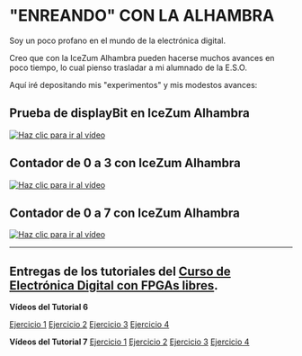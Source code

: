 # "ENREANDO" CON LA ALHAMBRA
Soy un poco profano en el mundo de la electrónica digital.

Creo que con la IceZum Alhambra pueden hacerse muchos avances en poco tiempo, lo cual pienso trasladar a mi alumnado de la E.S.O.

Aquí iré depositando mis "experimentos" y mis modestos avances:

## Prueba de displayBit en IceZum Alhambra
[![Haz clic para ir al vídeo](http://img.youtube.com/vi/P1rI5nyq5xo/0.jpg)](https://youtu.be/P1rI5nyq5xo "Pulsa para ver el vídeo")

## Contador de 0 a 3 con IceZum Alhambra
[![Haz clic para ir al vídeo](http://img.youtube.com/vi/HZBAbc7Evr0/0.jpg)](https://youtu.be/HZBAbc7Evr0 "Pulsa para ver el vídeo")

## Contador de 0 a 7 con IceZum Alhambra
[![Haz clic para ir al vídeo](http://img.youtube.com/vi/1Uft3K-7QhU/0.jpg)](https://youtu.be/1Uft3K-7QhU "Pulsa para ver el vídeo")

---

## Entregas de los tutoriales del [Curso de Electrónica Digital con FPGAs libres](https://github.com/Obijuan/digital-electronics-with-open-FPGAs-tutorial/wiki).

**Vídeos del Tutorial 6**

[Ejercicio 1](https://youtu.be/wrGKbeEMAUo)
[Ejercicio 2](https://youtu.be/nOLT2D1I8pM)
[Ejercicio 3](https://youtu.be/7_Har4vhUjY)
[Ejercicio 4](https://youtu.be/OpUSXGKkmbE)

**Vídeos del Tutorial 7**
[Ejercicio 1](https://youtu.be/1Ot2xjcTl7M)
[Ejercicio 2](https://youtu.be/zFrwviM57wE)
[Ejercicio 3](https://youtu.be/U5zael6vs4E)
[Ejercicio 4](https://youtu.be/wIp70LsEkrY)

